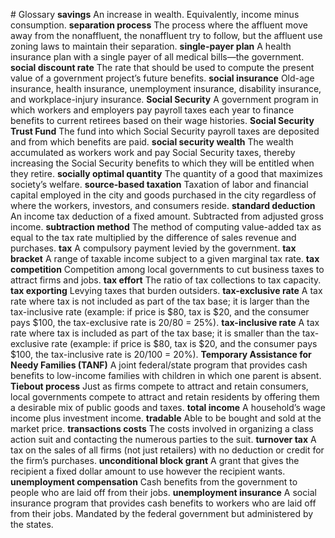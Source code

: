 \# Glossary **savings** An increase in wealth. Equivalently, income minus consumption. **separation process** The process where the affluent move away from the nonaffluent, the nonaffluent try to follow, but the affluent use zoning laws to maintain their separation. **single-payer plan** A health insurance plan with a single payer of all medical bills—the government. **social discount rate** The rate that should be used to compute the present value of a government project’s future benefits. **social insurance** Old-age insurance, health insurance, unemployment insurance, disability insurance, and workplace-injury insurance. **Social Security** A government program in which workers and employers pay payroll taxes each year to finance benefits to current retirees based on their wage histories. **Social Security Trust Fund** The fund into which Social Security payroll taxes are deposited and from which benefits are paid. **social security wealth** The wealth accumulated as workers work and pay Social Security taxes, thereby increasing the Social Security benefits to which they will be entitled when they retire. **socially optimal quantity** The quantity of a good that maximizes society’s welfare. **source-based taxation** Taxation of labor and financial capital employed in the city and goods purchased in the city regardless of where the workers, investors, and consumers reside. **standard deduction** An income tax deduction of a fixed amount. Subtracted from adjusted gross income. **subtraction method** The method of computing value-added tax as equal to the tax rate multiplied by the difference of sales revenue and purchases. **tax** A compulsory payment levied by the government. **tax bracket** A range of taxable income subject to a given marginal tax rate. **tax competition** Competition among local governments to cut business taxes to attract firms and jobs. **tax effort** The ratio of tax collections to tax capacity. **tax exporting** Levying taxes that burden outsiders. **tax-exclusive rate** A tax rate where tax is not included as part of the tax base; it is larger than the tax-inclusive rate (example: if price is $80, tax is $20, and the consumer pays $100, the tax-exclusive rate is $20/$80 = 25%). **tax-inclusive rate** A tax rate where tax is included as part of the tax base; it is smaller than the tax-exclusive rate (example: if price is $80, tax is $20, and the consumer pays $100, the tax-inclusive rate is $20/$100 = 20%). **Temporary Assistance for Needy Families (TANF)** A joint federal/state program that provides cash benefits to low-income families with children in which one parent is absent. **Tiebout process** Just as firms compete to attract and retain consumers, local governments compete to attract and retain residents by offering them a desirable mix of public goods and taxes. **total income** A household’s wage income plus investment income. **tradable** Able to be bought and sold at the market price. **transactions costs** The costs involved in organizing a class action suit and contacting the numerous parties to the suit. **turnover tax** A tax on the sales of all firms (not just retailers) with no deduction or credit for the firm’s purchases. **unconditional block grant** A grant that gives the recipient a fixed dollar amount to use however the recipient wants. **unemployment compensation** Cash benefits from the government to people who are laid off from their jobs. **unemployment insurance** A social insurance program that provides cash benefits to workers who are laid off from their jobs. Mandated by the federal government but administered by the states.